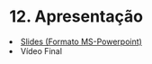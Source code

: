 # 12. Apresentação

<LI><a href='https://github.com/ICEI-PUC-Minas-PMV-ADS/pmv-ads-2023-2-e2-proj-int-t3-pmv-ads-2023-2-e2-proj-web-t3-g1-cadastroDeProcessos/blob/main/presentation/Pres.pptx'>Slides (Formato MS-Powerpoint)</a>
<LI>Vídeo Final
